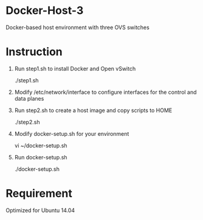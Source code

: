 # Docker-Host-3
Docker-based host environment with three OVS switches

# Instruction
1. Run step1.sh to install Docker and Open vSwitch

	./step1.sh  

2. Modify /etc/network/interface to configure interfaces for the control and data planes

3. Run step2.sh to create a host image and copy scripts to HOME

	./step2.sh

4. Modify docker-setup.sh for your environment

	vi ~/docker-setup.sh

5. Run docker-setup.sh

	./docker-setup.sh

# Requirement
Optimized for Ubuntu 14.04

